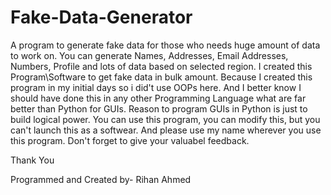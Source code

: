 # Fake-Data-Generator
A program to generate fake data for those who needs huge amount of data to work on. You can generate Names, Addresses, Email Addresses, Numbers, Profile and lots of data based on selected region. I created this Program\Software to get fake data in bulk amount. Because I created this program in my initial days so i did't use OOPs here. And I better know I should have done this in any other Programming Language what are far better than Python for GUIs. Reason to program GUIs in Python is just to build logical power. You can use this program, you can modify this, but you can't launch this as a softwear. And please use my name wherever you use this program. Don't forget to give your valuabel feedback.

Thank You

Programmed and Created by- Rihan Ahmed
